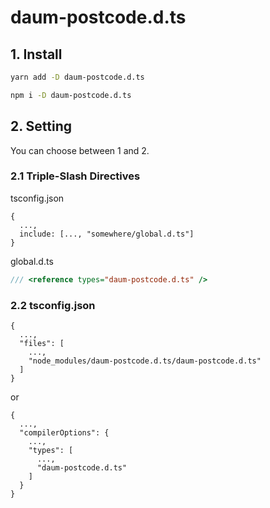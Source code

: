 # daum-postcode.d.ts

## 1. Install

```bash
yarn add -D daum-postcode.d.ts
```

```bash
npm i -D daum-postcode.d.ts
```

## 2. Setting

You can choose between 1 and 2.

### 2.1 Triple-Slash Directives

tsconfig.json

```
{
  ...,
  include: [..., "somewhere/global.d.ts"]
}
```

global.d.ts

```typescript
/// <reference types="daum-postcode.d.ts" />
```

### 2.2 tsconfig.json

```
{
  ...,
  "files": [
    ...,
    "node_modules/daum-postcode.d.ts/daum-postcode.d.ts"
  ]
}
```

or

```
{
  ...,
  "compilerOptions": {
    ...,
    "types": [
      ...,
      "daum-postcode.d.ts"
    ]
  }
}
```
